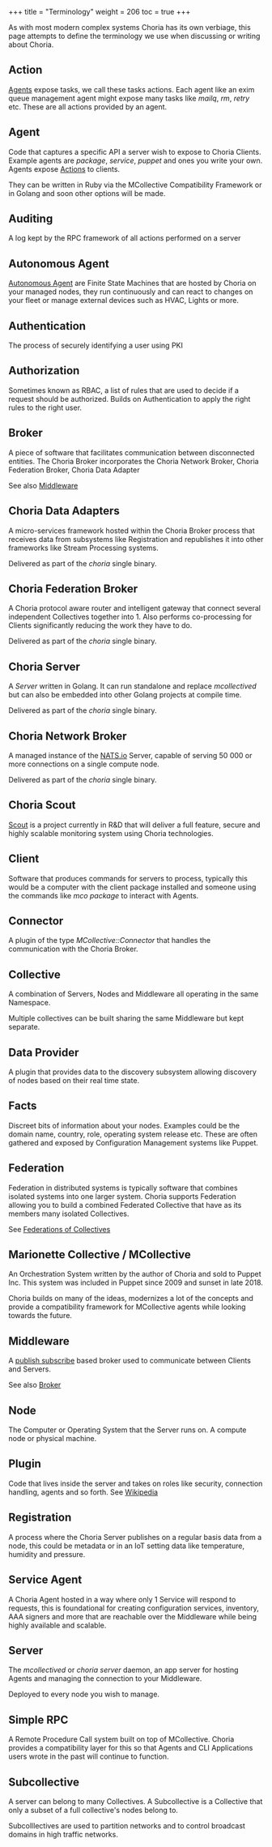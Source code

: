 +++
title = "Terminology"
weight = 206
toc = true
+++

As with most modern complex systems Choria has its own verbiage, this page attempts to define the terminology we use when discussing or writing about Choria.

## Action

[Agents](#agent) expose tasks, we call these tasks actions. Each agent like an exim queue management agent might expose many tasks like *mailq*, *rm*, *retry* etc. These are all actions provided by an agent.

## Agent

Code that captures a specific API a server wish to expose to Choria Clients. Example agents are *package*, *service*, *puppet* and ones you write your own.  Agents expose [Actions](#action) to clients.

They can be written in Ruby via the MCollective Compatibility Framework or in Golang and soon other options will be made.

## Auditing

A log kept by the RPC framework of all actions performed on a server

## Autonomous Agent

[Autonomous Agent](../../autoagents) are Finite State Machines that are hosted by Choria on your managed nodes, they run continuously and can react to changes on your fleet or manage external devices such as HVAC, Lights or more.

## Authentication

The process of securely identifying a user using PKI

## Authorization

Sometimes known as RBAC, a list of rules that are used to decide if a request should be authorized.  Builds on Authentication to apply the right rules to the right user.

## Broker

A piece of software that facilitates communication between disconnected entities. The Choria Broker incorporates the Choria Network Broker, Choria Federation Broker, Choria Data Adapter

See also [Middleware](#middleware)

## Choria Data Adapters

A micro-services framework hosted within the Choria Broker process that receives data from subsystems like Registration and republishes it into other frameworks like Stream Processing systems.

Delivered as part of the *choria* single binary.

## Choria Federation Broker

A Choria protocol aware router and intelligent gateway that connect several independent Collectives together into 1.  Also performs co-processing for Clients significantly reducing the work they have to do.

Delivered as part of the *choria* single binary.

## Choria Server

A *Server* written in Golang. It can run standalone and replace *mcollectived* but can also be embedded into other Golang projects at compile time.

Delivered as part of the *choria* single binary.

## Choria Network Broker

A managed instance of the [NATS.io](https://nats.io) Server, capable of serving 50 000 or more connections on a single compute node.

Delivered as part of the *choria* single binary.

## Choria Scout

[Scout](../../scout) is a project currently in R&D that will deliver a full feature, secure and highly scalable monitoring system using Choria technologies.

## Client

Software that produces commands for servers to process, typically this would be a computer with the client package installed and someone using the commands like *mco package* to interact with Agents.

## Connector

A plugin of the type *MCollective::Connector* that handles the communication with the Choria Broker.

## Collective

A combination of Servers, Nodes and Middleware all operating in the same Namespace.

Multiple collectives can be built sharing the same Middleware but kept separate.

## Data Provider

A plugin that provides data to the discovery subsystem allowing discovery of nodes based on their real time state.

## Facts

Discreet bits of information about your nodes. Examples could be the domain name, country, role, operating system release etc. These are often gathered and exposed by Configuration Management systems like Puppet.

## Federation

Federation in distributed systems is typically software that combines isolated systems into one larger system.  Choria supports Federation allowing you to build a combined Federated Collective that have as its members many isolated Collectives.

See [Federations of Collectives](../../federation)

## Marionette Collective / MCollective

An Orchestration System written by the author of Choria and sold to Puppet Inc. This system was included in Puppet since 2009 and sunset in late 2018.

Choria builds on many of the ideas, modernizes a lot of the concepts and provide a compatibility framework for MCollective agents while looking towards the future.

## Middleware

A [publish subscribe](https://en.wikipedia.org/wiki/Publish%E2%80%93subscribe_pattern) based broker used to communicate between Clients and Servers.

See also [Broker](#broker)

## Node

The Computer or Operating System that the Server runs on. A compute node or physical machine.

## Plugin

Code that lives inside the server and takes on roles like security, connection handling, agents and so forth. See [Wikipedia](https://en.wikipedia.org/wiki/Plug-in_(computing))

## Registration

A process where the Choria Server publishes on a regular basis data from a node, this could be metadata or in an IoT setting data like temperature, humidity and pressure.

## Service Agent

A Choria Agent hosted in a way where only 1 Service will respond to requests, this is foundational for creating configuration services, inventory, AAA signers and more that are reachable over the Middleware while being highly available and scalable.

## Server

The *mcollectived* or *choria server* daemon, an app server for hosting Agents and managing the connection to your Middleware.

Deployed to every node you wish to manage.

## Simple RPC

A Remote Procedure Call system built on top of MCollective.  Choria provides a compatibility layer for this so that Agents and CLI Applications users wrote in the past will continue to function.

## Subcollective

A server can belong to many Collectives. A Subcollective is a Collective that only a subset of a full collective's nodes belong to.

Subcolllectives are used to partition networks and to control broadcast domains in high traffic networks.


